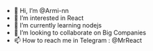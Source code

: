 - 👋 Hi, I’m @Armi-nn                               
- 👀 I’m interested in React                                      
- 🌱 I’m currently learning nodejs                           
- 💞️ I’m looking to collaborate on Big Companies                           
- 📫 How to reach me in Telegram : @MrReact                                 
<!--- 
Armi-nn/Armi-nn is a ✨ special ✨ repository because its `README.md` (this file) appears on your GitHub profile.
You can click the Preview link to take a look at your changes.
--->
